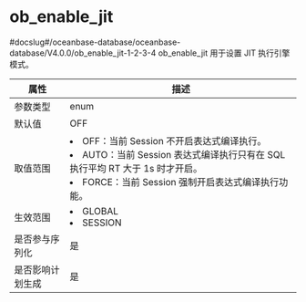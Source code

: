 ob_enable_jit 
==================================
#docslug#/oceanbase-database/oceanbase-database/V4.0.0/ob_enable_jit-1-2-3-4
ob_enable_jit 用于设置 JIT 执行引擎模式。


|  **属性**  |                                                                                                                     **描述**                                                                                                                     |
|----------|------------------------------------------------------------------------------------------------------------------------------------------------------------------------------------------------------------------------------------------------|
| 参数类型     | enum                                                                                                                                                                                                                                           |
| 默认值      | OFF                                                                                                                                                                                                                                            |
| 取值范围     | <li> OFF：当前 Session 不开启表达式编译执行。   <li> AUTO：当前 Session 表达式编译执行只有在 SQL 执行平均 RT 大于 1s 时才开启。   <li> FORCE：当前 Session 强制开启表达式编译执行功能。    |
| 生效范围     | <li> GLOBAL   <li> SESSION                                                                                                                                        |
| 是否参与序列化  | 是                                                                                                                                                                                                                                              |
| 是否影响计划生成 | 是                                                                                                                                                                                                                                              |



